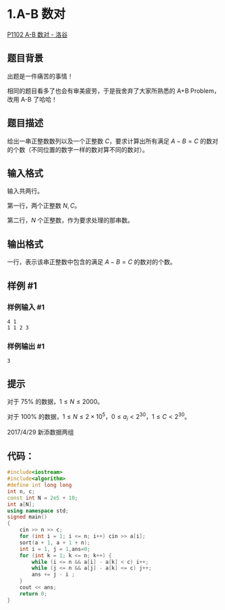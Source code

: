 # 1.A-B 数对

[P1102 A-B 数对 - 洛谷 ](https://www.luogu.com.cn/problem/P1102#submit)

## 题目背景

出题是一件痛苦的事情！

相同的题目看多了也会有审美疲劳，于是我舍弃了大家所熟悉的 A+B Problem，改用 A-B 了哈哈！

## 题目描述

给出一串正整数数列以及一个正整数 $C$，要求计算出所有满足 $A - B = C$ 的数对的个数（不同位置的数字一样的数对算不同的数对）。

## 输入格式

输入共两行。

第一行，两个正整数 $N,C$。

第二行，$N$ 个正整数，作为要求处理的那串数。

## 输出格式

一行，表示该串正整数中包含的满足 $A - B = C$ 的数对的个数。

## 样例 #1

### 样例输入 #1

```
4 1
1 1 2 3
```

### 样例输出 #1

```
3
```

## 提示

对于 $75\%$ 的数据，$1 \leq N \leq 2000$。

对于 $100\%$ 的数据，$1 \leq N \leq 2 \times 10^5$，$0 \leq a_i <2^{30}$，$1 \leq C < 2^{30}$。

2017/4/29 新添数据两组

## 代码：

```cpp
#include<iostream>
#include<algorithm>
#define int long long
int n, c;
const int N = 2e5 + 10;
int a[N];
using namespace std;
signed main()
{
	cin >> n >> c;
	for (int i = 1; i <= n; i++) cin >> a[i];
	sort(a + 1, a + 1 + n);
	int i = 1, j = 1,ans=0;
	for (int k = 1; k <= n; k++) {
		while (i <= n && a[i] - a[k] < c) i++;
		while (j <= n && a[j] - a[k] <= c) j++;
		ans += j - i ;
	}
	cout << ans;
	return 0;
}
```



